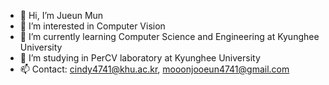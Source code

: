 - 👋 Hi, I’m Jueun Mun
- 👀 I’m interested in Computer Vision
- 🌱 I’m currently learning Computer Science and Engineering at Kyunghee University
- 💞️ I’m studying in PerCV laboratory at Kyunghee University
- 📫 Contact: cindy4741@khu.ac.kr, mooonjooeun4741@gmail.com

<!---
Moon1x21/Moon1x21 is a ✨ special ✨ repository because its `README.md` (this file) appears on your GitHub profile.
You can click the Preview link to take a look at your changes.
--->
